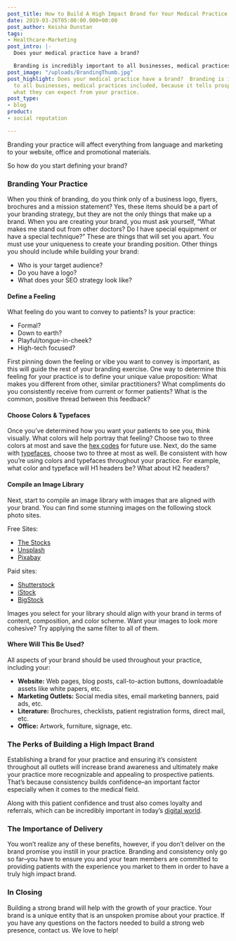 ```yaml
---
post_title: How to Build A High Impact Brand for Your Medical Practice
date: 2019-03-26T05:00:00.000+00:00
post_author: Keisha Dunstan
tags:
- Healthcare-Marketing
post_intro: |-
  Does your medical practice have a brand?

  Branding is incredibly important to all businesses, medical practices included, because it tells prospective patients what they can expect from your practice.
post_image: "/uploads/BrandingThumb.jpg"
post_highlight: Does your medical practice have a brand?  Branding is incredibly important
  to all businesses, medical practices included, because it tells prospective patients
  what they can expect from your practice.
post_type:
- blog
product:
- social reputation

---
```

Branding your practice will affect everything from language and marketing to your website, office and promotional materials.

So how do you start defining your brand?

### Branding Your Practice

When you think of branding, do you think only of a business logo, flyers, brochures and a mission statement? Yes, these items should be a part of your branding strategy, but they are not the only things that make up a brand. When you are creating your brand, you must ask yourself, “What makes me stand out from other doctors? Do I have special equipment or have a special technique?” These are things that will set you apart. You must use your uniqueness to create your branding position. Other things you should include while building your brand:

* Who is your target audience?
* Do you have a logo?
* What does your SEO strategy look like?

#### Define a Feeling

What feeling do you want to convey to patients? Is your practice:

* Formal?
* Down to earth?
* Playful/tongue-in-cheek?
* High-tech focused?

First pinning down the feeling or vibe you want to convey is important, as this will guide the rest of your branding exercise. One way to determine this feeling for your practice is to define your unique value proposition: What makes you different from other, similar practitioners? What compliments do you consistently receive from current or former patients? What is the common, positive thread between this feedback?

#### Choose Colors & Typefaces

Once you’ve determined how you want your patients to see you, think visually. What colors will help portray that feeling? Choose two to three colors at most and save the [hex codes](https://www.color-hex.com/) for future use. Next, do the same with [typefaces](https://fontjoy.com/), choose two to three at most as well. Be consistent with how you’re using colors and typefaces throughout your practice. For example, what color and typeface will H1 headers be? What about H2 headers?

#### Compile an Image Library

Next, start to compile an image library with images that are aligned with your brand. You can find some stunning images on the following stock photo sites.

Free Sites:

* [The Stocks](http://thestocks.im/)
* [Unsplash](https://unsplash.com/)
* [Pixabay](https://pixabay.com/)

Paid sites:

* [Shutterstock](https://www.shutterstock.com/)
* [iStock](https://www.istockphoto.com/mx/en)
* [BigStock](https://www.bigstockphoto.com/)

Images you select for your library should align with your brand in terms of content, composition, and color scheme. Want your images to look more cohesive? Try applying the same filter to all of them.

#### Where Will This Be Used?

All aspects of your brand should be used throughout your practice, including your:

* **Website:** Web pages, blog posts, call-to-action buttons, downloadable assets like white papers, etc.
* **Marketing Outlets:** Social media sites, email marketing banners, paid ads, etc.
* **Literature:** Brochures, checklists, patient registration forms, direct mail, etc.
* **Office:** Artwork, furniture, signage, etc.

### The Perks of Building a High Impact Brand

Establishing a brand for your practice and ensuring it’s consistent throughout all outlets will increase brand awareness and ultimately make your practice more recognizable and appealing to prospective patients. That’s because consistency builds confidence–an important factor especially when it comes to the medical field.

Along with this patient confidence and trust also comes loyalty and referrals, which can be incredibly important in today’s [digital world](https://doctorlogic.com/content/galleries/reputation-management-for-doctors-in-a-digital-world.html).

### The Importance of Delivery

You won’t realize any of these benefits, however, if you don’t deliver on the brand promise you instill in your practice. Branding and consistency only go so far–you have to ensure you and your team members are committed to providing patients with the experience you market to them in order to have a truly high impact brand.

### In Closing

Building a strong brand will help with the growth of your practice. Your brand is a unique entity that is an unspoken promise about your practice. If you have any questions on the factors needed to build a strong web presence, contact us. We love to help!